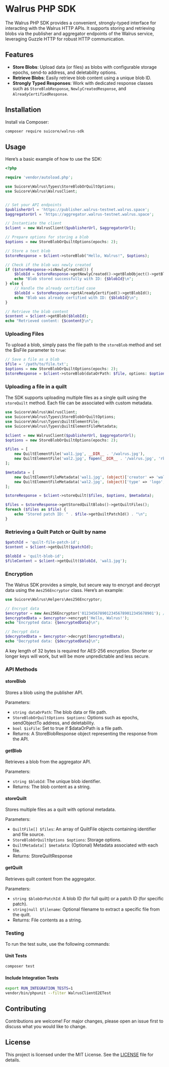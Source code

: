 # Walrus PHP SDK

The Walrus PHP SDK provides a convenient, strongly-typed interface for interacting with the Walrus HTTP APIs. It supports storing and retrieving blobs via the publisher and aggregator endpoints of the Walrus service, leveraging Guzzle HTTP for robust HTTP communication.

## Features

- **Store Blobs**: Upload data (or files) as blobs with configurable storage epochs, send-to address, and deletability options.
- **Retrieve Blobs**: Easily retrieve blob content using a unique blob ID.
- **Strongly Typed Responses**: Work with dedicated response classes such as `StoreBlobResponse`, `NewlyCreatedResponse`, and `AlreadyCertifiedResponse`.

## Installation

Install via Composer:

```bash
composer require suicore/walrus-sdk
```

## Usage

Here’s a basic example of how to use the SDK:

```php
<?php

require 'vendor/autoload.php';

use Suicore\Walrus\Types\StoreBlobOrQuiltOptions;
use Suicore\Walrus\WalrusClient;


// Set your API endpoints
$publisherUrl = 'https://publisher.walrus-testnet.walrus.space';
$aggregatorUrl = 'https://aggregator.walrus-testnet.walrus.space';

// Instantiate the client
$client = new WalrusClient($publisherUrl, $aggregatorUrl);

// Prepare options for storing a blob
$options = new StoreBlobOrQuiltOptions(epochs: 2);

// Store a text blob
$storeResponse = $client->storeBlob("Hello, Walrus!", $options);

// Check if the blob was newly created
if ($storeResponse->isNewlyCreated()) {
    $blobId = $storeResponse->getNewlyCreated()->getBlobObject()->getBlobId();
    echo "Blob stored successfully with ID: {$blobId}\n";
} else {
    // Handle the already certified case
    $blobId = $storeResponse->getAlreadyCertified()->getBlobId();
    echo "Blob was already certified with ID: {$blobId}\n";
}

// Retrieve the blob content
$content = $client->getBlob($blobId);
echo "Retrieved content: {$content}\n";
```

### Uploading Files
To upload a blob, simply pass the file path to the `storeBlob` method and set the $isFile parameter to `true`:

```php
// Save a file as a blob
$file = '/path/to/file.txt';
$options = new StoreBlobOrQuiltOptions(epochs: 2);
$storeResponse = $client->storeBlob(dataOrPath: $file, options: $options, isFile: true);
```

### Uploading a file in a quilt
The SDK supports uploading multiple files as a single quilt using the `storeQuilt` method. Each file can be associated with custom metadata.

```php
use Suicore\Walrus\WalrusClient;
use Suicore\Walrus\Types\StoreBlobOrQuiltOptions;
use Suicore\Walrus\Types\QuiltElementFile;
use Suicore\Walrus\Types\QuiltElementFileMetadata;

$client = new WalrusClient($publisherUrl, $aggregatorUrl);
$options = new StoreBlobOrQuiltOptions(epochs: 2);

$files = [
    new QuiltElementFile('wal1.jpg', __DIR__ . '/walrus.jpg'),
    new QuiltElementFile('wal2.jpg', fopen(__DIR__ . '/walrus.jpg', 'rb')), // Open resource
];

$metadata = [
    new QuiltElementFileMetadata('wal1.jpg', (object)['creator' => 'walrus', 'version' => '1.0']),
    new QuiltElementFileMetadata('wal2.jpg', (object)['type' => 'logo', 'format' => 'png']),
];

$storeResponse = $client->storeQuilt($files, $options, $metadata);

$files = $storeResponse->getStoredQuiltBlobs()->getQuiltFiles();
foreach ($files as $file) {
    echo "Stored patch ID: " . $file->getQuiltPatchId() . "\n";
}
```

### Retrieving a Quilt Patch or Quilt by name
```php
$patchId = 'quilt-file-patch-id';
$content = $client->getQuilt($patchId);

$blobId = 'quilt-blob-id';
$fileContent = $client->getQuilt($blobId, 'wal1.jpg');
```

### Encryption
The Walrus SDK provides a simple, but secure way to encrypt and decrypt data using the `Aes256Encryptor` class. Here’s an example:
```php
use Suicore\Walrus\Helpers\Aes256Encryptor;

// Encrypt data
$encryptor = new Aes256Encryptor('01234567890123456789012345678901'); // EXAMPLE, USE A DIFFERENT KEY!
$encryptedData = $encryptor->encrypt('Hello, Walrus!');
echo "Encrypted data: {$encryptedData}\n";

// Decrypt data
$decryptedData = $encryptor->decrypt($encryptedData);
echo "Decrypted data: {$decryptedData}\n";
```

A key length of 32 bytes is required for AES-256 encryption. Shorter or longer keys will work, but will be more unpredictable and less secure.


### API Methods

#### storeBlob
Stores a blob using the publisher API.

Parameters:
- `string dataOrPath`: The blob data or file path.
- `StoreBlobOrQuiltOptions $options`: Options such as epochs, sendObjectTo address, and deletability.
- `bool $isFile`: Set to true if $dataOrPath is a file path.
- Returns: A StoreBlobResponse object representing the response from the API.

#### getBlob
Retrieves a blob from the aggregator API.

Parameters:
- `string $blobId`: The unique blob identifier.
- Returns: The blob content as a string.

#### storeQuilt
Stores multiple files as a quilt with optional metadata.

Parameters:
- `QuiltFile[] $files`: An array of QuiltFile objects containing identifier and file source.
- `StoreBlobOrQuiltOptions $options`: Storage options.
- `QuiltMetadata[] $metadata`: (Optional) Metadata associated with each file.
- Returns: StoreQuiltResponse

#### getQuilt
Retrieves quilt content from the aggregator.

Parameters:
- `string $blobOrPatchId`: A blob ID (for full quilt) or a patch ID (for specific patch).
- `string|null $filename`: Optional filename to extract a specific file from the quilt.
- Returns: File contents as a string.

### Testing
To run the test suite, use the following commands:

#### Unit Tests
```bash
composer test
```

#### Include Integration Tests
```bash
export RUN_INTEGRATION_TESTS=1
vendor/bin/phpunit --filter WalrusClientE2ETest
```

## Contributing
Contributions are welcome! For major changes, please open an issue first to discuss what you would like to change.

## License
This project is licensed under the MIT License. See the [LICENSE](LICENSE) file for details.
